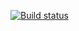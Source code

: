 [![Build status](https://ci.appveyor.com/api/projects/status/rrlf4rj33juynic7?svg=true)](https://ci.appveyor.com/project/Yana-85/auto-carddeliveryorderwithnewdate)